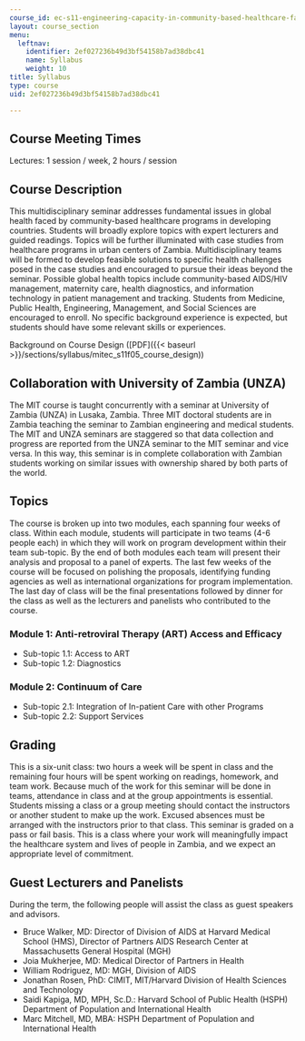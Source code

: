 ```yaml
---
course_id: ec-s11-engineering-capacity-in-community-based-healthcare-fall-2005
layout: course_section
menu:
  leftnav:
    identifier: 2ef027236b49d3bf54158b7ad38dbc41
    name: Syllabus
    weight: 10
title: Syllabus
type: course
uid: 2ef027236b49d3bf54158b7ad38dbc41

---
```


Course Meeting Times
--------------------

Lectures: 1 session / week, 2 hours / session

Course Description
------------------

This multidisciplinary seminar addresses fundamental issues in global health faced by community-based healthcare programs in developing countries. Students will broadly explore topics with expert lecturers and guided readings. Topics will be further illuminated with case studies from healthcare programs in urban centers of Zambia. Multidisciplinary teams will be formed to develop feasible solutions to specific health challenges posed in the case studies and encouraged to pursue their ideas beyond the seminar. Possible global health topics include community-based AIDS/HIV management, maternity care, health diagnostics, and information technology in patient management and tracking. Students from Medicine, Public Health, Engineering, Management, and Social Sciences are encouraged to enroll. No specific background experience is expected, but students should have some relevant skills or experiences.

Background on Course Design ([PDF]({{< baseurl >}}/sections/syllabus/mitec_s11f05_course_design))

Collaboration with University of Zambia (UNZA)
----------------------------------------------

The MIT course is taught concurrently with a seminar at University of Zambia (UNZA) in Lusaka, Zambia. Three MIT doctoral students are in Zambia teaching the seminar to Zambian engineering and medical students. The MIT and UNZA seminars are staggered so that data collection and progress are reported from the UNZA seminar to the MIT seminar and vice versa. In this way, this seminar is in complete collaboration with Zambian students working on similar issues with ownership shared by both parts of the world.

Topics
------

The course is broken up into two modules, each spanning four weeks of class. Within each module, students will participate in two teams (4-6 people each) in which they will work on program development within their team sub-topic. By the end of both modules each team will present their analysis and proposal to a panel of experts. The last few weeks of the course will be focused on polishing the proposals, identifying funding agencies as well as international organizations for program implementation. The last day of class will be the final presentations followed by dinner for the class as well as the lecturers and panelists who contributed to the course.

### Module 1: Anti-retroviral Therapy (ART) Access and Efficacy

*   Sub-topic 1.1: Access to ART
*   Sub-topic 1.2: Diagnostics

### Module 2: Continuum of Care

*   Sub-topic 2.1: Integration of In-patient Care with other Programs
*   Sub-topic 2.2: Support Services

Grading
-------

This is a six-unit class: two hours a week will be spent in class and the remaining four hours will be spent working on readings, homework, and team work. Because much of the work for this seminar will be done in teams, attendance in class and at the group appointments is essential. Students missing a class or a group meeting should contact the instructors or another student to make up the work. Excused absences must be arranged with the instructors prior to that class. This seminar is graded on a pass or fail basis. This is a class where your work will meaningfully impact the healthcare system and lives of people in Zambia, and we expect an appropriate level of commitment.

Guest Lecturers and Panelists
-----------------------------

During the term, the following people will assist the class as guest speakers and advisors.

*   Bruce Walker, MD: Director of Division of AIDS at Harvard Medical School (HMS), Director of Partners AIDS Research Center at Massachusetts General Hospital (MGH)
*   Joia Mukherjee, MD: Medical Director of Partners in Health
*   William Rodriguez, MD: MGH, Division of AIDS
*   Jonathan Rosen, PhD: CIMIT, MIT/Harvard Division of Health Sciences and Technology
*   Saidi Kapiga, MD, MPH, Sc.D.: Harvard School of Public Health (HSPH) Department of Population and International Health
*   Marc Mitchell, MD, MBA: HSPH Department of Population and International Health